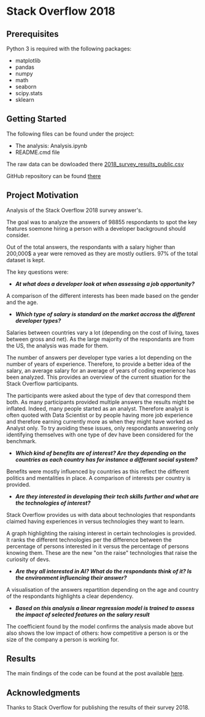
# Stack Overflow 2018

## Prerequisites

Python 3 is required with the following packages:

* matplotlib
* pandas
* numpy
* math
* seaborn
* scipy.stats
* sklearn

## Getting Started

The following files can be found under the project:

* The analysis: Analysis.ipynb
* README.cmd file

The raw data can be dowloaded there [2018_survey_results_public.csv](https://insights.stackoverflow.com/survey) 

GitHub repository can be found [there](https://github.com/Isiaru/StackOverflow2018)

## Project Motivation

Analysis of the Stack Overflow 2018 survey answer's. 

The goal was to analyze the answers of 98855 respondants to spot the key features soemone hiring a person with a developer background should consider.

Out of the total answers, the respondants with a salary higher than 200,000$ a year were removed as they are mostly outliers. 97% of the total dataset is kept. 


The key questions were:

* **_At what does a developer look at when assessing a job opportunity?_**

A comparison of the different interests has been made based on the gender and the age.

* **_Which type of salary is standard on the market accross the different developer types?_**

Salaries between countries vary a lot (depending on the cost of living, taxes between gross and net). As the large majority of the respondants are from the US, the analysis was made for them. 

The number of answers per developer type varies a lot depending on the number of years of experience. Therefore, to provide a better idea of the salary, an average salary for an average of years of coding experience has been analyzed. This provides an overview of the current situation for the Stack Overflow participants.

The participants were asked about the type of dev that correspond them both. As many participants provided multiple answers the results might be inflated. Indeed, many people started as an analyst. Therefore analyst is often quoted with Data Scientist or by people having more job experience and therefore earning currently more as when they might have worked as Analyst only. To try avoiding these issues, only respondants answering only identifying themselves with one type of dev have been considered for the benchmark.

* **_Which kind of benefits are of interest? Are they depending on the countries as each country has for instance a differant social system?_**

Benefits were mostly influenced by countries as this reflect the different politics and mentalities in place. A comparison of interests per country is provided.

* **_Are they interested in developing their tech skills further and what are the technologies of interest?_**

Stack Overflow provides us with data about technologies that respondants claimed having experiences in versus technologies they want to learn.

A graph highlighting the raising interest in certain technologies is provided. It ranks the different technologies per the difference between the percentage of persons interested in it versus the percentage of persons knowing them. These are the new "on the raise" technologies that raise the curiosity of devs.

* **_Are they all interested in AI? What do the respondants think of it? Is the environment influencing their answer?_**

A visualisation of the answers repartition depending on the age and country of the respondants highlights a clear dependency.

* **_Based on this analysis a linear regression model is trained to assess the impact of selected features on the salary result_**

The coefficient found by the model confirms the analysis made above but also shows the low impact of others: how competitive a person is or the size of the company a person is working for.

## Results
The main findings of the code can be found at the post available [here](https://medium.com/@julia.suc/read-this-if-you-wonder-how-to-hire-a-developer-97d070c14782).


## Acknowledgments

Thanks to Stack Overflow for publishing the results of their survey 2018. 


```python

```
